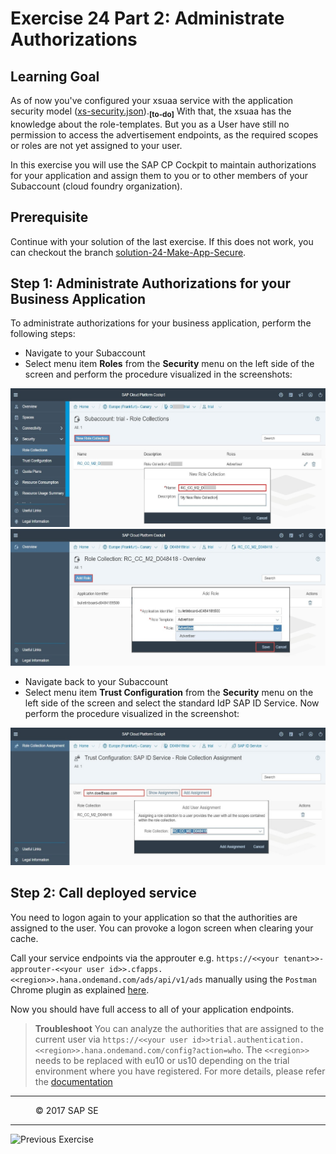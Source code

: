 # Exercise 24 Part 2: Administrate Authorizations

## Learning Goal
As of now you've configured your xsuaa service with the application security model ([xs-security.json](https://github.wdf.sap.corp/cc-java/cc-bulletinboard-ads-spring-webmvc/blob/solution-24-Make-App-Secure/security/xs-security.json)).<sub><b>[to-do]</b></sub> With that, the xsuaa has the knowledge about the role-templates. But you as a User have still no permission to access the advertisement endpoints, as the required scopes or roles are not yet assigned to your user.

In this exercise you will use the SAP CP Cockpit to maintain authorizations for your application and assign them to you or to other members of your Subaccount (cloud foundry organization). 

## Prerequisite
Continue with your solution of the last exercise. If this does not work, you can checkout the branch [solution-24-Make-App-Secure](https://github.com/SAP/cloud-bulletinboard-ads/tree/solution-24-Make-App-Secure).

## Step 1: Administrate Authorizations for your Business Application
To administrate authorizations for your business application, perform the following steps:

- Navigate to your Subaccount
- Select menu item **Roles** from the **Security** menu on the left side of the screen and perform the procedure visualized in the screenshots:  
<img src="/Security/images/CockpitRoleCollectionCreate.jpg" width="700">  
<img src="/Security/images/CockpitRoleCollectionAddRole.jpg" width="700">  

- Navigate back to your Subaccount  
- Select menu item **Trust Configuration** from the **Security** menu on the left side of the screen and select the standard IdP SAP ID Service. Now perform the procedure visualized in the screenshot:    
<img src="/Security/images/CockpitRoleCollectionAssignToUser.jpg" width="700">  

## Step 2: Call deployed service
You need to logon again to your application so that the authorities are assigned to the user. You can provoke a logon screen when clearing your cache. 

Call your service endpoints via the approuter e.g. `https://<<your tenant>>-approuter-<<your user id>>.cfapps.<<region>>.hana.ondemand.com/ads/api/v1/ads` manually using the `Postman` Chrome plugin as explained [here](/Security/Exercise_24_MakeYourApplicationSecure.md#call-deployed-service).

Now you should have full access to all of your application endpoints.

> **Troubleshoot**
> You can analyze the authorities that are assigned to the current user via `https://<<your user id>>trial.authentication.<<region>>.hana.ondemand.com/config?action=who`. The `<<region>>` needs to be replaced with eu10 or us10 depending on the trial environment where you have registered. For more details, please refer the [documentation](https://help.sap.com/viewer/65de2977205c403bbc107264b8eccf4b/Cloud/en-US/350356d1dc314d3199dca15bd2ab9b0e.html)


***
<dl>
  <dd>
  <div class="footer">&copy; 2017 SAP SE</div>
  </dd>
</dl>
<hr>
<a href="Exercise_24_MakeYourApplicationSecure.md">
  <img align="left" alt="Previous Exercise">
</a>
